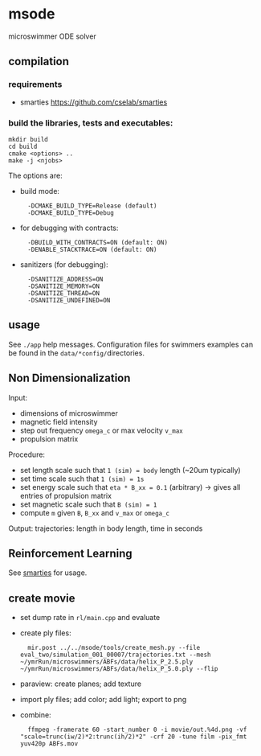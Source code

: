 # msode

microswimmer ODE solver

## compilation

### requirements

- smarties https://github.com/cselab/smarties

### build the libraries, tests and executables:

	mkdir build
	cd build
	cmake <options> ..
	make -j <njobs>

The options are:

- build mode:

		-DCMAKE_BUILD_TYPE=Release (default)
		-DCMAKE_BUILD_TYPE=Debug

- for debugging with contracts:

		-DBUILD_WITH_CONTRACTS=ON (default: ON)
		-DENABLE_STACKTRACE=ON (default: ON)

- sanitizers (for debugging):

		-DSANITIZE_ADDRESS=ON
		-DSANITIZE_MEMORY=ON
		-DSANITIZE_THREAD=ON
		-DSANITIZE_UNDEFINED=ON 


## usage

See `./app` help messages.
Configuration files for swimmers examples can be found in the `data/*config/`directories.

## Non Dimensionalization

Input: 

* dimensions of microswimmer
* magnetic field intensity
* step out frequency `omega_c` or max velocity `v_max`
* propulsion matrix

Procedure:

* set length scale such that `1 (sim) = body` length (~20um typically)
* set time scale such that `1 (sim) = 1s`
* set energy scale such that `eta * B_xx = 0.1` (arbitrary) -> gives all entries of propulsion matrix
* set magnetic scale such that `B (sim) = 1`
* compute `m` given `B`, `B_xx` and `v_max` or `omega_c`

Output:
trajectories: length in body length, time in seconds


## Reinforcement Learning

See [smarties](https://github.com/cselab/smarties) for usage.


## create movie

* set dump rate in `rl/main.cpp` and evaluate
* create ply files:

        mir.post ../../msode/tools/create_mesh.py --file eval_two/simulation_001_00007/trajectories.txt --mesh ~/ymrRun/microswimmers/ABFs/data/helix_P_2.5.ply ~/ymrRun/microswimmers/ABFs/data/helix_P_5.0.ply --flip

* paraview: create planes; add texture
* import ply files; add color; add light; export to png
* combine:

	    ffmpeg -framerate 60 -start_number 0 -i movie/out.%4d.png -vf "scale=trunc(iw/2)*2:trunc(ih/2)*2" -crf 20 -tune film -pix_fmt yuv420p ABFs.mov
